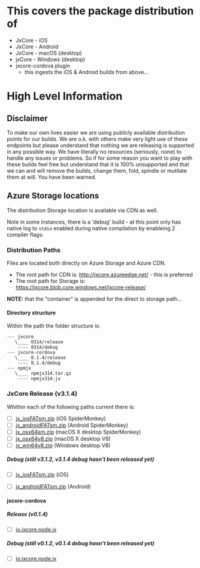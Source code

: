 # This covers the package distribution of 

* JxCore - iOS
* JxCore - Android
* JxCore - macOS (desktop)
* jxCore - Windows (desktop)
* jxcore-cordova plugin
    * this ingests the iOS & Android builds from above...

# High Level Information

## Disclaimer

To make our own lives easier we are using publicly available distribution points for our builds. We are o.k. with others make very light use of these endpoints but please understand that nothing we are releasing is supported in any possible way. We have literally no resources (seriously, none) to handle any issues or problems. So if for some reason you want to play with these builds feel free but understand that it is 100% unsupported and that we can and will remove the builds, change them, fold, spindle or mutilate them at will. You have been warned.

## Azure Storage locations
The distribution Storage location is available via CDN as well.

Note in some instances, there is a 'debug' build - at this point only has native log to `stdio` enabled during native compilation by enableing 2 compiler flags:


### Distribution Paths
Files are located both directly on Azure Storage and Azure CDN.

- The root path for CDN is:  http://jxcore.azureedge.net/   - this is preferred
- The root path for Storage is: https://jxcore.blob.core.windows.net/jxcore-release/

**NOTE:** that the "container" is appended for the direct to storage path...

#### Directory structure
Within the path the folder structure is:

```
--- jxcore
   \____ 0314/release
    ---- 0314/debug
--- jxcore-cordova
   \____ 0.1.4/release
    ---- 0.1.4/debug
--- npmjx
   \____ npmjx314.tar.gz
    ---- npmjx314.jx
```

### JxCore Release (v3.1.4)
Whithin each of the following paths current there is:
- [ ] [jx_iosFATsm.zip](http://jxcore.azureedge.net/jxcore/0314/release/jx_iosFATsm.zip)  (iOS SpiderMonkey)
- [ ] [jx_androidFATsm.zip](http://jxcore.azureedge.net/jxcore/0314/release/jx_androidFATsm.zip) (Android SpiderMonkey)
- [ ] [jx_osx64sm.zip](http://jxcore.azureedge.net/jxcore/0314/release/jx_osx64sm.zip) (macOS X desktop SpiderMonkey)
- [ ] [jx_osx64v8.zip](http://jxcore.azureedge.net/jxcore/0314/release/jx_osx64v8.zip) (macOS X desktop V8)
- [ ] [jx_win64v8.zip](http://jxcore.azureedge.net/jxcore/0314/release/jx_win64v8.zip) (Windows desktop V8)

##### Debug (still v3.1.2, v3.1.4 debug hasn't been released yet) 
- [ ] [jx_iosFATsm.zip](http://jxcore.azureedge.net/jxcore/0312/debug/jx_iosFATsm.zip) (iOS)
- [ ] [jx_androidFATsm.zip](http://jxcore.azureedge.net/jxcore/0312/debug/jx_androidFATsm.zip) (Android)


#### jxcore-cordova
##### Release (v0.1.4)
- [ ] [io.jxcore.node.jx](http://jxcore.azureedge.net/jxcore-cordova/0.1.4/release/io.jxcore.node.jx)

##### Debug (still v0.1.2, v0.1.4 debug hasn't been released yet)
- [ ] [io.jxcore.node.jx](http://jxcore.azureedge.net/jxcore-cordova/0.1.2/debug/io.jxcore.node.jx)

